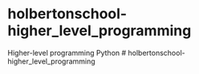 # holbertonschool-higher_level_programming
Higher-level programming Python # holbertonschool-higher_level_programming
